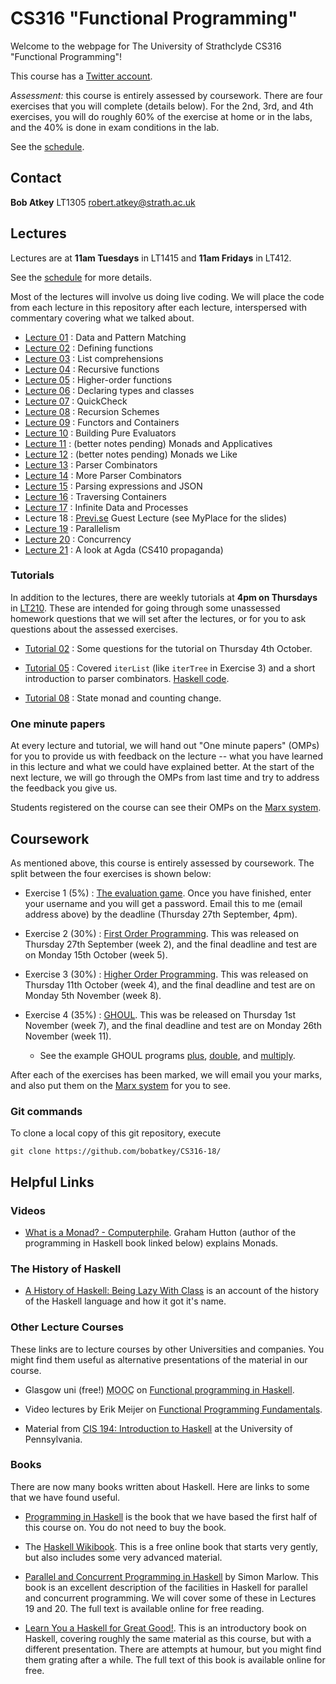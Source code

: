 # CS316 "Functional Programming"

Welcome to the webpage for The University of Strathclyde CS316 "Functional Programming"!

This course has a [Twitter account](https://twitter.com/StrathCS316).

*Assessment:* this course is entirely assessed by coursework. There are four exercises that you will complete (details below). For the 2nd, 3rd, and 4th exercises, you will do roughly 60% of the exercise at home or in the labs, and the 40% is done in exam conditions in the lab.

See the [schedule](schedule.txt).

## Contact

**Bob Atkey** LT1305 [robert.atkey@strath.ac.uk](mailto:robert.atkey@strath.ac.uk)

## Lectures

Lectures are at **11am Tuesdays** in LT1415 and **11am Fridays** in LT412.

See the [schedule](schedule.txt) for more details.

Most of the lectures will involve us doing live coding. We will place the code from each lecture in this repository after each lecture, interspersed with commentary covering what we talked about.

- [Lecture 01](lectures/Lec01.hs) : Data and Pattern Matching
- [Lecture 02](lectures/Lec02.hs) : Defining functions
- [Lecture 03](lectures/Lec03.hs) : List comprehensions
- [Lecture 04](lectures/Lec04.hs) : Recursive functions
- [Lecture 05](lectures/Lec05.hs) : Higher-order functions
- [Lecture 06](lectures/Lec06Live.hs) : Declaring types and classes
- [Lecture 07](lectures/Lec07.hs) : QuickCheck
- [Lecture 08](lectures/Lec08.hs) : Recursion Schemes
- [Lecture 09](lectures/Lec09.hs) : Functors and Containers
- [Lecture 10](lectures/Lec10.hs) : Building Pure Evaluators
- [Lecture 11](lectures/Lec11Live.hs) : (better notes pending) Monads and Applicatives
- [Lecture 12](lectures/Lec12Live.hs) : (better notes pending) Monads we Like
- [Lecture 13](lectures/Lec13Live.hs) : Parser Combinators
- [Lecture 14](lectures/Lec14Live.hs) : More Parser Combinators
- [Lecture 15](lectures/Lec15Live.hs) : Parsing expressions and JSON
- [Lecture 16](lectures/Lec16.hs) : Traversing Containers
- [Lecture 17](lectures/Lec17.hs) : Infinite Data and Processes
- Lecture 18 : [Previ.se](https://previ.se/) Guest Lecture (see MyPlace for the slides)
- [Lecture 19](lectures/Lec19.hs) : Parallelism
- [Lecture 20](lectures/Lec20.hs) : Concurrency
- [Lecture 21](https://github.com/pigworker/CS410-18) : A look at Agda (CS410 propaganda)

### Tutorials

In addition to the lectures, there are weekly tutorials at **4pm on Thursdays** in [LT210](http://www.learningservices.strath.ac.uk/avfacilities/roomresults.asp?&menu1=Graham%20Hills&roomField=GH816&findRoom=Show+room+details). These are intended for going through some unassessed homework questions that we will set after the lectures, or for you to ask questions about the assessed exercises.

- [Tutorial 02](tutorials/Tut02.md) : Some questions for the tutorial on Thursday 4th October.

- [Tutorial 05](tutorials/Tut05.md) : Covered `iterList` (like `iterTree` in Exercise 3) and a short introduction to parser combinators. [Haskell code](tutorials/Tut05Live.hs).

- [Tutorial 08](tutorials/Tut08.hs) : State monad and counting change.

### One minute papers

At every lecture and tutorial, we will hand out "One minute papers" (OMPs) for you to provide us with feedback on the lecture -- what you have learned in this lecture and what we could have explained better. At the start of the next lecture, we will go through the OMPs from last time and try to address the feedback you give us.

Students registered on the course can see their OMPs on the [Marx system](https://personal.cis.strath.ac.uk/conor.mcbride/shib/Marx/?page=CS316).

## Coursework

As mentioned above, this course is entirely assessed by coursework. The split between the four exercises is shown below:

- Exercise 1 (5%) : [The evaluation game](https://personal.cis.strath.ac.uk/robert.atkey/terms.html). Once you have finished, enter your username and you will get a password. Email this to me (email address above) by the deadline (Thursday 27th September, 4pm).

- Exercise 2 (30%) : [First Order Programming](exercises/Ex2.hs). This was released on Thursday 27th September (week 2), and the final deadline and test are on Monday 15th October (week 5).

- Exercise 3 (30%) : [Higher Order Programming](exercises/Ex3.hs). This was released on Thursday 11th October (week 4), and the final deadline and test are on Monday 5th November (week 8).

- Exercise 4 (35%) : [GHOUL](exercises/Ex4.hs). This was be released on Thursday 1st November (week 7), and the final deadline and test are on Monday 26th November (week 11).

    - See the example GHOUL programs [plus](exercises/plus.ghoul), [double](exercises/double.ghoul), and [multiply](exercises/multiply.ghoul).

After each of the exercises has been marked, we will email you your marks, and also put them on the [Marx system](https://personal.cis.strath.ac.uk/conor.mcbride/shib/Marx/?page=CS316) for you to see.

### Git commands

To clone a local copy of this git repository, execute

```
git clone https://github.com/bobatkey/CS316-18/
```

## Helpful Links

### Videos

- [What is a Monad? - Computerphile](https://www.youtube.com/watch?v=t1e8gqXLbsU). Graham Hutton (author of the programming in Haskell book linked below) explains Monads.

### The History of Haskell

- [A History of Haskell: Being Lazy With Class](http://haskell.cs.yale.edu/wp-content/uploads/2011/02/history.pdf) is an account of the history of the Haskell language and how it got it's name.

### Other Lecture Courses

These links are to lecture courses by other Universities and companies. You might find them useful as alternative presentations of the material in our course.

- Glasgow uni (free!) <abbr title="Massive open online course">MOOC</abbr> on [Functional programming in Haskell](https://www.futurelearn.com/courses/functional-programming-haskell).

- Video lectures by Erik Meijer on [Functional Programming Fundamentals](https://channel9.msdn.com/Series/C9-Lectures-Erik-Meijer-Functional-Programming-Fundamentals).

- Material from [CIS 194: Introduction to Haskell](http://www.seas.upenn.edu/~cis194/fall16/) at the University of Pennsylvania.

### Books

There are now many books written about Haskell. Here are links to some that we have found useful.

- [Programming in Haskell](http://www.cs.nott.ac.uk/~pszgmh/pih.html) is the book that we have based the first half of this course on. You do not need to buy the book.

- The [Haskell Wikibook](https://en.wikibooks.org/wiki/Haskell). This is a free online book that starts very gently, but also includes some very advanced material.

- [Parallel and Concurrent Programming in Haskell](https://www.oreilly.com/library/view/parallel-and-concurrent/9781449335939/) by Simon Marlow. This book is an excellent description of the facilities in Haskell for parallel and concurrent programming. We will cover some of these in Lectures 19 and 20. The full text is available online for free reading.

- [Learn You a Haskell for Great Good!](http://learnyouahaskell.com/). This is an introductory book on Haskell, covering roughly the same material as this course, but with a different presentation. There are attempts at humour, but you might find them grating after a while. The full text of this book is available online for free.
